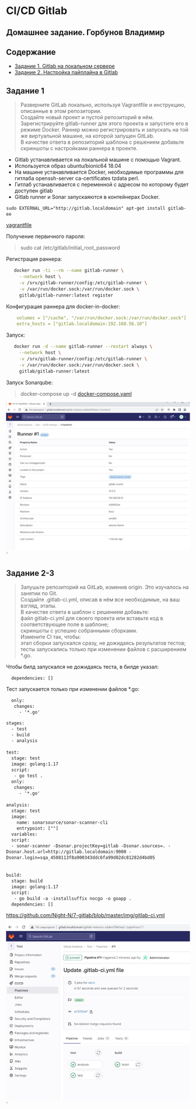 # CI/CD Gitlab
## Домашнее задание. Горбунов Владимир

## Содержание

- [Задание 1. Gitlab на локальном сервере](#Задание-1)
- [Задание 2. Настройка пайплайна в Gitlab](#Задание-2-3)  

## Задание 1

>Разверните GitLab локально, используя Vagrantfile и инструкцию, описанные в этом репозитории.</br>
Создайте новый проект и пустой репозиторий в нём.</br>
Зарегистрируйте gitlab-runner для этого проекта и запустите его в режиме Docker. Раннер можно регистрировать и запускать на той же виртуальной машине, на  которой запущен GitLab.</br>
В качестве ответа в репозиторий шаблона с решением добавьте скриншоты с настройками раннера в проекте.

- Gitlab устанавливается на локальной машине с помощью Vagrant.
- Используется образ ubuntu/bionic64 18.04
- На машине устанавливается Docker, необходимые программы для гитлаба openssh-server ca-certificates tzdata perl.
- Гитлаб устанавливается с переменной с адресом по которому будет доступен gitlab
- Gitlab runner и Sonar запускаяются в контейнерах Docker. 
```
sudo EXTERNAL_URL="http://gitlab.localdomain" apt-get install gitlab-ee
```
[vagrantfile](./vagrantfile)

Получение первичного пароля:
>sudo cat /etc/gitlab/initial_root_password

Регистрация раннера:
```bash
   docker run -ti --rm --name gitlab-runner \
     --network host \
     -v /srv/gitlab-runner/config:/etc/gitlab-runner \
     -v /var/run/docker.sock:/var/run/docker.sock \
     gitlab/gitlab-runner:latest register
```

Конфигурация раннера для docker-in-docker:
```yaml
    volumes = ["/cache", "/var/run/docker.sock:/var/run/docker.sock"]
    extra_hosts = ["gitlab.localdomain:192.168.56.10"]
```

Запуск:
```bash
   docker run -d --name gitlab-runner --restart always \
     --network host \
     -v /srv/gitlab-runner/config:/etc/gitlab-runner \
     -v /var/run/docker.sock:/var/run/docker.sock \
     gitlab/gitlab-runner:latest
```

Запуск Sonarqube:
>docker-compose up -d
[docker-compose.yaml](./docker-compose.yaml)

![](./img/gitlab-runner.jpg)`

## Задание 2-3

>Запушьте репозиторий на GitLab, изменив origin. Это изучалось на занятии по Git.</br>
Создайте .gitlab-ci.yml, описав в нём все необходимые, на ваш взгляд, этапы.</br>
В качестве ответа в шаблон с решением добавьте:</br>
файл gitlab-ci.yml для своего проекта или вставьте код в соответствующее поле в шаблоне;</br>
скриншоты с успешно собранными сборками.</br>
Измените CI так, чтобы:</br>
этап сборки запускался сразу, не дожидаясь результатов тестов; </br>
тесты запускались только при изменении файлов с расширением *.go. </br>

Чтобы билд запускался не дожидаясь теста, в билде указал:
```
  dependencies: []
```
Тест запускается только при изменении файлов *.go:
```
  only:
   changes:
     - '*.go'
```

```
stages:
  - test
  - build
  - analysis

test:
  stage: test
  image: golang:1.17
  script: 
   - go test .
  only:
   changes:
     - '*.go'
     
analysis:
  stage: test
  image:
    name: sonarsource/sonar-scanner-cli
    entrypoint: [""]
  variables:
  script:
  - sonar-scanner -Dsonar.projectKey=gitlab -Dsonar.sources=. -Dsonar.host.url=http://gitlab.localdomain:9000 -Dsonar.login=sqa_4508113f8a900343ddc6fa99d02dc81282d4bd05
 

build:
  stage: build
  image: golang:1.17
  script:
   - go build -a -installsuffix nocgo -o goapp .
  dependencies: []
```

https://github.com/Night-N/7-gitlab/blob/master/img/gitlab-ci.yml

![](./img/gitlab%20with%20sonar.jpg)`